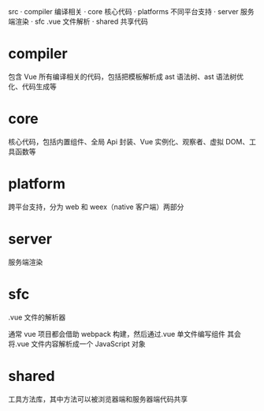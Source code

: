 src
· compiler 编译相关
· core 核心代码
· platforms 不同平台支持
· server 服务端渲染
· sfc .vue 文件解析
· shared 共享代码

# compiler

包含 Vue 所有编译相关的代码，包括把模板解析成 ast 语法树、ast 语法树优化、代码生成等

# core

核心代码，包括内置组件、全局 Api 封装、Vue 实例化、观察者、虚拟 DOM、工具函数等

# platform

跨平台支持，分为 web 和 weex（native 客户端）两部分

# server

服务端渲染

# sfc

.vue 文件的解析器

通常 vue 项目都会借助 webpack 构建，然后通过.vue 单文件编写组件
其会将.vue 文件内容解析成一个 JavaScript 对象

# shared

工具方法库，其中方法可以被浏览器端和服务器端代码共享
